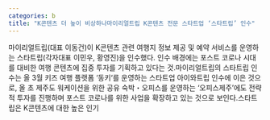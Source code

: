 ```yaml
---
categories: b
title: "K콘텐츠 더 높이 비상하나마이리얼트립 K콘텐츠 전문 스타트업 ‘스타트립’ 인수"
---
```

마이리얼트립(대표 이동건)이 K콘텐츠 관련 여행지 정보 제공 및 예약 서비스를 운영하는 스타트립(각자대표 이민우, 황영진)을 인수했다. 인수 배경에는 포스트 코로나 시대를 대비한 여행 콘텐츠에 집중 투자를 기획하고 있다는 것.마이리얼트립의 스타트립 인수는 올 3월 키즈 여행 플랫폼 ‘동키‘를 운영하는 스타트업 아이와트립 인수에 이은 것으로, 올 초 제주도 워케이션을 위한 공유 숙박・오피스를 운영하는 ‘오피스제주’에도 전략적 투자를 진행하며 포스트 코로나를 위한 사업을 확장하고 있는 것으로 보인다.스타트립은 K콘텐츠에 대한 높은 인기